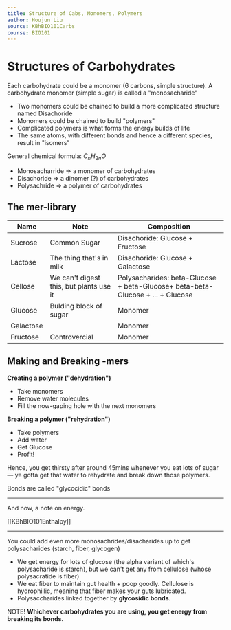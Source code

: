 ```yaml
---
title: Structure of Cabs, Monomers, Polymers
author: Houjun Liu
source: KBhBIO101Carbs
course: BIO101
---
```


# Structures of Carbohydrates
Each carbohydrate could be a monomer (6 carbons, simple structure). A carbohydrate monomer (simple sugar) is called a "monosacharide"

* Two monomers could be chained to build a more complicated structure named Disachoride
* Monomers could be chained to build "polymers"
* Complicated polymers is what forms the energy builds of life
* The same atoms, with different bonds and hence a different species, result in "isomers"

General chemical formula: $C_n H_{2n} O$

- Monosacharride => a monomer of carbohydrates
- Disachoride => a dinomer (?) of carbohydrates
- Polysachride => a polymer of carbohydrates

## The mer-library

| Name      | Note                                    | Composition                                                                    |
|-----------|-----------------------------------------|--------------------------------------------------------------------------------|
| Sucrose   | Common Sugar                            | Disachoride: Glucose + Fructose                                                |
| Lactose   | The thing that's in milk                | Disachoride: Glucose + Galactose                                               |
| Cellose   | We can't digest this, but plants use it | Polysacharides: beta-Glucose + beta-Glucose+ beta-beta-Glucose + ... + Glucose |
| Glucose   | Bulding block of sugar                  | Monomer                                                                        |
| Galactose |                                         | Monomer                                                                        |
| Fructose  | Controvercial                           | Monomer                                                                        |

## Making and Breaking -mers
**Creating a polymer ("dehydration")**

* Take monomers
* Remove water molecules
* Fill the now-gaping hole with the next monomers

**Breaking a polymer ("rehydration")**

* Take polymers
* Add water
* Get Glucose
* Profit!

Hence, you get thirsty after around 45mins whenever you eat lots of sugar — ye gotta get that water to rehydrate and break down those polymers.

Bonds are called "glycocidic" bonds

***

And now, a note on energy.

[[KBhBIO101Enthalpy]]

***

You could add even more monosachrides/disacharides up to get polysacharides (starch, fiber, glycogen)

* We get energy for lots of glucose (the alpha variant of which's polysacharide is starch), but we can't get any from cellulose (whose polysacratide is fiber)
* We eat fiber to maintain gut health + poop goodly. Cellulose is hydrophillic, meaning that fiber makes your guts lubricated. 
* Polysaccharides linked together by **glycosidic bonds**.

NOTE! **Whichever carbohydrates you are using, you get energy from breaking its bonds.**
